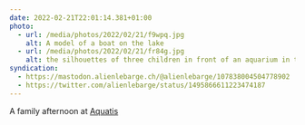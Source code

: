 ```yaml
---
date: 2022-02-21T22:01:14.381+01:00
photo:
  - url: /media/photos/2022/02/21/f9wpq.jpg
    alt: A model of a boat on the lake
  - url: /media/photos/2022/02/21/fr84g.jpg
    alt: the silhouettes of three children in front of an aquarium in the dark
syndication:
  - https://mastodon.alienlebarge.ch/@alienlebarge/107838004504778902
  - https://twitter.com/alienlebarge/status/1495866611223474187
---
```

A family afternoon at [Aquatis](https://www.aquatis.ch/)
